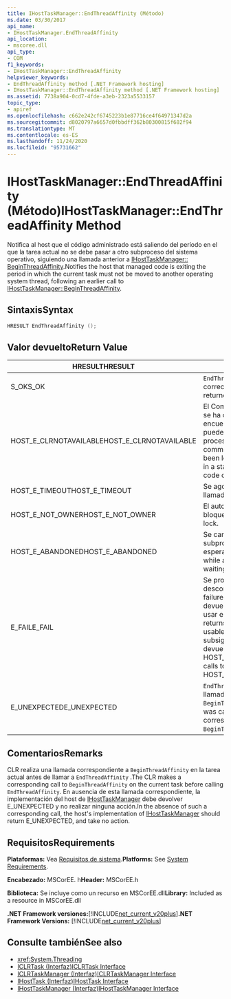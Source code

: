 ```yaml
---
title: IHostTaskManager::EndThreadAffinity (Método)
ms.date: 03/30/2017
api_name:
- IHostTaskManager.EndThreadAffinity
api_location:
- mscoree.dll
api_type:
- COM
f1_keywords:
- IHostTaskManager::EndThreadAffinity
helpviewer_keywords:
- EndThreadAffinity method [.NET Framework hosting]
- IHostTaskManager::EndThreadAffinity method [.NET Framework hosting]
ms.assetid: 7738a904-0cd7-4fde-a3eb-2323a5533157
topic_type:
- apiref
ms.openlocfilehash: c662e242cf6745223b1e87716ce4f64971347d2a
ms.sourcegitcommit: d8020797a6657d0fbbdff362b80300815f682f94
ms.translationtype: MT
ms.contentlocale: es-ES
ms.lasthandoff: 11/24/2020
ms.locfileid: "95731662"
---
```

# <a name="ihosttaskmanagerendthreadaffinity-method"></a><span data-ttu-id="3d398-102">IHostTaskManager::EndThreadAffinity (Método)</span><span class="sxs-lookup"><span data-stu-id="3d398-102">IHostTaskManager::EndThreadAffinity Method</span></span>

<span data-ttu-id="3d398-103">Notifica al host que el código administrado está saliendo del período en el que la tarea actual no se debe pasar a otro subproceso del sistema operativo, siguiendo una llamada anterior a [IHostTaskManager:: BeginThreadAffinity](ihosttaskmanager-beginthreadaffinity-method.md).</span><span class="sxs-lookup"><span data-stu-id="3d398-103">Notifies the host that managed code is exiting the period in which the current task must not be moved to another operating system thread, following an earlier call to [IHostTaskManager::BeginThreadAffinity](ihosttaskmanager-beginthreadaffinity-method.md).</span></span>  
  
## <a name="syntax"></a><span data-ttu-id="3d398-104">Sintaxis</span><span class="sxs-lookup"><span data-stu-id="3d398-104">Syntax</span></span>  
  
```cpp  
HRESULT EndThreadAffinity ();  
```  
  
## <a name="return-value"></a><span data-ttu-id="3d398-105">Valor devuelto</span><span class="sxs-lookup"><span data-stu-id="3d398-105">Return Value</span></span>  
  
|<span data-ttu-id="3d398-106">HRESULT</span><span class="sxs-lookup"><span data-stu-id="3d398-106">HRESULT</span></span>|<span data-ttu-id="3d398-107">Descripción</span><span class="sxs-lookup"><span data-stu-id="3d398-107">Description</span></span>|  
|-------------|-----------------|  
|<span data-ttu-id="3d398-108">S_OK</span><span class="sxs-lookup"><span data-stu-id="3d398-108">S_OK</span></span>|<span data-ttu-id="3d398-109">`EndThreadAffinity` se devolvió correctamente.</span><span class="sxs-lookup"><span data-stu-id="3d398-109">`EndThreadAffinity` returned successfully.</span></span>|  
|<span data-ttu-id="3d398-110">HOST_E_CLRNOTAVAILABLE</span><span class="sxs-lookup"><span data-stu-id="3d398-110">HOST_E_CLRNOTAVAILABLE</span></span>|<span data-ttu-id="3d398-111">El Common Language Runtime (CLR) no se ha cargado en un proceso o el CLR se encuentra en un estado en el que no puede ejecutar código administrado ni procesar la llamada correctamente.</span><span class="sxs-lookup"><span data-stu-id="3d398-111">The common language runtime (CLR) has not been loaded into a process, or the CLR is in a state in which it cannot run managed code or process the call successfully.</span></span>|  
|<span data-ttu-id="3d398-112">HOST_E_TIMEOUT</span><span class="sxs-lookup"><span data-stu-id="3d398-112">HOST_E_TIMEOUT</span></span>|<span data-ttu-id="3d398-113">Se agotó el tiempo de espera de la llamada.</span><span class="sxs-lookup"><span data-stu-id="3d398-113">The call timed out.</span></span>|  
|<span data-ttu-id="3d398-114">HOST_E_NOT_OWNER</span><span class="sxs-lookup"><span data-stu-id="3d398-114">HOST_E_NOT_OWNER</span></span>|<span data-ttu-id="3d398-115">El autor de la llamada no posee el bloqueo.</span><span class="sxs-lookup"><span data-stu-id="3d398-115">The caller does not own the lock.</span></span>|  
|<span data-ttu-id="3d398-116">HOST_E_ABANDONED</span><span class="sxs-lookup"><span data-stu-id="3d398-116">HOST_E_ABANDONED</span></span>|<span data-ttu-id="3d398-117">Se canceló un evento mientras un subproceso o fibra bloqueados estaba esperando en él.</span><span class="sxs-lookup"><span data-stu-id="3d398-117">An event was canceled while a blocked thread or fiber was waiting on it.</span></span>|  
|<span data-ttu-id="3d398-118">E_FAIL</span><span class="sxs-lookup"><span data-stu-id="3d398-118">E_FAIL</span></span>|<span data-ttu-id="3d398-119">Se produjo un error grave desconocido.</span><span class="sxs-lookup"><span data-stu-id="3d398-119">An unknown catastrophic failure occurred.</span></span> <span data-ttu-id="3d398-120">Cuando un método devuelve E_FAIL, CLR ya no se puede usar en el proceso.</span><span class="sxs-lookup"><span data-stu-id="3d398-120">When a method returns E_FAIL, the CLR is no longer usable within the process.</span></span> <span data-ttu-id="3d398-121">Las llamadas subsiguientes a métodos de hospedaje devuelven HOST_E_CLRNOTAVAILABLE.</span><span class="sxs-lookup"><span data-stu-id="3d398-121">Subsequent calls to hosting methods return HOST_E_CLRNOTAVAILABLE.</span></span>|  
|<span data-ttu-id="3d398-122">E_UNEXPECTED</span><span class="sxs-lookup"><span data-stu-id="3d398-122">E_UNEXPECTED</span></span>|<span data-ttu-id="3d398-123">`EndThreadAffinity` se llamó a sin una llamada anterior correspondiente a `BeginThreadAffinity` .</span><span class="sxs-lookup"><span data-stu-id="3d398-123">`EndThreadAffinity` was called without an earlier corresponding call to `BeginThreadAffinity`.</span></span>|  
  
## <a name="remarks"></a><span data-ttu-id="3d398-124">Comentarios</span><span class="sxs-lookup"><span data-stu-id="3d398-124">Remarks</span></span>  

 <span data-ttu-id="3d398-125">CLR realiza una llamada correspondiente a `BeginThreadAffinity` en la tarea actual antes de llamar a `EndThreadAffinity` .</span><span class="sxs-lookup"><span data-stu-id="3d398-125">The CLR makes a corresponding call to `BeginThreadAffinity` on the current task before calling `EndThreadAffinity`.</span></span> <span data-ttu-id="3d398-126">En ausencia de esta llamada correspondiente, la implementación del host de [IHostTaskManager](ihosttaskmanager-interface.md) debe devolver E_UNEXPECTED y no realizar ninguna acción.</span><span class="sxs-lookup"><span data-stu-id="3d398-126">In the absence of such a corresponding call, the host's implementation of [IHostTaskManager](ihosttaskmanager-interface.md) should return E_UNEXPECTED, and take no action.</span></span>  
  
## <a name="requirements"></a><span data-ttu-id="3d398-127">Requisitos</span><span class="sxs-lookup"><span data-stu-id="3d398-127">Requirements</span></span>  

 <span data-ttu-id="3d398-128">**Plataformas:** Vea [Requisitos de sistema](../../get-started/system-requirements.md).</span><span class="sxs-lookup"><span data-stu-id="3d398-128">**Platforms:** See [System Requirements](../../get-started/system-requirements.md).</span></span>  
  
 <span data-ttu-id="3d398-129">**Encabezado:** MSCorEE. h</span><span class="sxs-lookup"><span data-stu-id="3d398-129">**Header:** MSCorEE.h</span></span>  
  
 <span data-ttu-id="3d398-130">**Biblioteca:** Se incluye como un recurso en MSCorEE.dll</span><span class="sxs-lookup"><span data-stu-id="3d398-130">**Library:** Included as a resource in MSCorEE.dll</span></span>  
  
 <span data-ttu-id="3d398-131">**.NET Framework versiones:**[!INCLUDE[net_current_v20plus](../../../../includes/net-current-v20plus-md.md)]</span><span class="sxs-lookup"><span data-stu-id="3d398-131">**.NET Framework Versions:** [!INCLUDE[net_current_v20plus](../../../../includes/net-current-v20plus-md.md)]</span></span>  
  
## <a name="see-also"></a><span data-ttu-id="3d398-132">Consulte también</span><span class="sxs-lookup"><span data-stu-id="3d398-132">See also</span></span>

- <xref:System.Threading>
- [<span data-ttu-id="3d398-133">ICLRTask (Interfaz)</span><span class="sxs-lookup"><span data-stu-id="3d398-133">ICLRTask Interface</span></span>](iclrtask-interface.md)
- [<span data-ttu-id="3d398-134">ICLRTaskManager (Interfaz)</span><span class="sxs-lookup"><span data-stu-id="3d398-134">ICLRTaskManager Interface</span></span>](iclrtaskmanager-interface.md)
- [<span data-ttu-id="3d398-135">IHostTask (Interfaz)</span><span class="sxs-lookup"><span data-stu-id="3d398-135">IHostTask Interface</span></span>](ihosttask-interface.md)
- [<span data-ttu-id="3d398-136">IHostTaskManager (Interfaz)</span><span class="sxs-lookup"><span data-stu-id="3d398-136">IHostTaskManager Interface</span></span>](ihosttaskmanager-interface.md)
